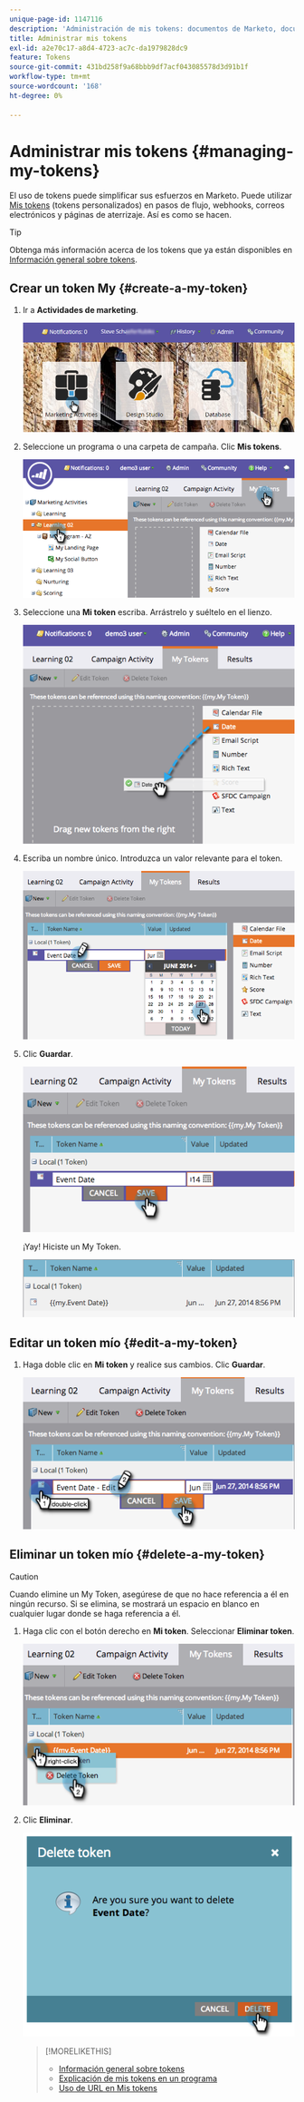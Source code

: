 ```yaml
---
unique-page-id: 1147116
description: 'Administración de mis tokens: documentos de Marketo, documentación del producto'
title: Administrar mis tokens
exl-id: a2e70c17-a8d4-4723-ac7c-da1979828dc9
feature: Tokens
source-git-commit: 431bd258f9a68bbb9df7acf043085578d3d91b1f
workflow-type: tm+mt
source-wordcount: '168'
ht-degree: 0%

---
```


# Administrar mis tokens {#managing-my-tokens}

El uso de tokens puede simplificar sus esfuerzos en Marketo. Puede utilizar [Mis tokens](/help/marketo/product-docs/core-marketo-concepts/programs/tokens/understanding-my-tokens-in-a-program.md) (tokens personalizados) en pasos de flujo, webhooks, correos electrónicos y páginas de aterrizaje. Así es como se hacen.

>[!TIP]
>
>Obtenga más información acerca de los tokens que ya están disponibles en [Información general sobre tokens](/help/marketo/product-docs/demand-generation/landing-pages/personalizing-landing-pages/tokens-overview.md).

## Crear un token My {#create-a-my-token}

1. Ir a **Actividades de marketing**.

   ![](assets/login-marketing-activities.png)

1. Seleccione un programa o una carpeta de campaña. Clic **Mis tokens**.

   ![](assets/image2014-9-18-12-3a4-3a27.png)

1. Seleccione una **Mi token** escriba. Arrástrelo y suéltelo en el lienzo.

   ![](assets/image2014-9-18-12-3a4-3a39.png)

1. Escriba un nombre único. Introduzca un valor relevante para el token.

   ![](assets/image2014-9-18-12-3a4-3a53.png)

1. Clic **Guardar**.

   ![](assets/image2014-9-18-12-3a5-3a5.png)

   ¡Yay! Hiciste un My Token.

   ![](assets/image2014-9-18-12-3a5-3a15.png)

## Editar un token mío {#edit-a-my-token}

1. Haga doble clic en **Mi token** y realice sus cambios. Clic **Guardar**.

   ![](assets/image2014-9-18-12-3a5-3a45.png)

## Eliminar un token mío {#delete-a-my-token}

>[!CAUTION]
>
>Cuando elimine un My Token, asegúrese de que no hace referencia a él en ningún recurso. Si se elimina, se mostrará un espacio en blanco en cualquier lugar donde se haga referencia a él.

1. Haga clic con el botón derecho en **Mi token**. Seleccionar **Eliminar token**.

   ![](assets/image2014-9-18-12-3a7-3a24.png)

1. Clic **Eliminar**.

   ![](assets/image2014-9-18-12-3a7-3a31.png)

   >[!MORELIKETHIS]
   >
   >* [Información general sobre tokens](/help/marketo/product-docs/demand-generation/landing-pages/personalizing-landing-pages/tokens-overview.md)
   >* [Explicación de mis tokens en un programa](/help/marketo/product-docs/core-marketo-concepts/programs/tokens/understanding-my-tokens-in-a-program.md)
   >* [Uso de URL en Mis tokens](/help/marketo/product-docs/email-marketing/general/using-tokens/using-urls-in-my-tokens.md)
